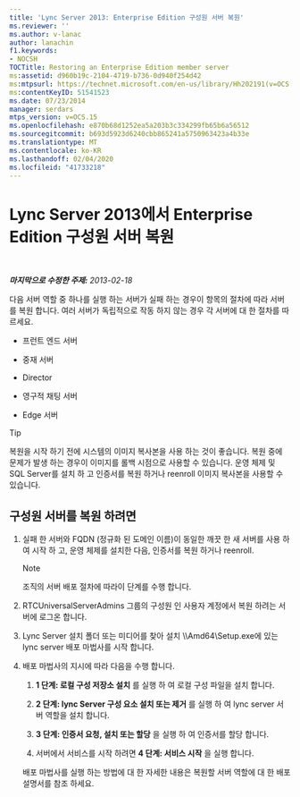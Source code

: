 ```yaml
---
title: 'Lync Server 2013: Enterprise Edition 구성원 서버 복원'
ms.reviewer: ''
ms.author: v-lanac
author: lanachin
f1.keywords:
- NOCSH
TOCTitle: Restoring an Enterprise Edition member server
ms:assetid: d960b19c-2104-4719-b736-0d940f254d42
ms:mtpsurl: https://technet.microsoft.com/en-us/library/Hh202191(v=OCS.15)
ms:contentKeyID: 51541523
ms.date: 07/23/2014
manager: serdars
mtps_version: v=OCS.15
ms.openlocfilehash: e870b68d1252ea5a203b3c334299fb65b6a56512
ms.sourcegitcommit: b693d5923d6240cbb865241a5750963423a4b33e
ms.translationtype: MT
ms.contentlocale: ko-KR
ms.lasthandoff: 02/04/2020
ms.locfileid: "41733218"
---
```

<div data-xmlns="http://www.w3.org/1999/xhtml">

<div class="topic" data-xmlns="http://www.w3.org/1999/xhtml" data-msxsl="urn:schemas-microsoft-com:xslt" data-cs="http://msdn.microsoft.com/en-us/">

<div data-asp="http://msdn2.microsoft.com/asp">

# <a name="restoring-an-enterprise-edition-member-server-in-lync-server-2013"></a>Lync Server 2013에서 Enterprise Edition 구성원 서버 복원

</div>

<div id="mainSection">

<div id="mainBody">

<span> </span>

_**마지막으로 수정한 주제:** 2013-02-18_

다음 서버 역할 중 하나를 실행 하는 서버가 실패 하는 경우이 항목의 절차에 따라 서버를 복원 합니다. 여러 서버가 독립적으로 작동 하지 않는 경우 각 서버에 대 한 절차를 따르세요.

  - 프런트 엔드 서버

  - 중재 서버

  - Director

  - 영구적 채팅 서버

  - Edge 서버

<div>


> [!TIP]  
> 복원을 시작 하기 전에 시스템의 이미지 복사본을 사용 하는 것이 좋습니다. 복원 중에 문제가 발생 하는 경우이 이미지를 롤백 시점으로 사용할 수 있습니다. 운영 체제 및 SQL Server를 설치 하 고 인증서를 복원 하거나 reenroll 이미지 복사본을 사용할 수 있습니다.



</div>

<div>

## <a name="to-restore-a-member-server"></a>구성원 서버를 복원 하려면

1.  실패 한 서버와 FQDN (정규화 된 도메인 이름)이 동일한 깨끗 한 새 서버를 사용 하 여 시작 하 고, 운영 체제를 설치한 다음, 인증서를 복원 하거나 reenroll.
    
    <div>
    

    > [!NOTE]  
    > 조직의 서버 배포 절차에 따라이 단계를 수행 합니다.

    
    </div>

2.  RTCUniversalServerAdmins 그룹의 구성원 인 사용자 계정에서 복원 하려는 서버에 로그온 합니다.

3.  Lync Server 설치 폴더 또는 미디어를 찾아 설치 \\\\Amd64\\Setup.exe에 있는 lync server 배포 마법사를 시작 합니다.

4.  배포 마법사의 지시에 따라 다음을 수행 합니다.
    
    1.  **1 단계: 로컬 구성 저장소 설치** 를 실행 하 여 로컬 구성 파일을 설치 합니다.
    
    2.  **2 단계: lync Server 구성 요소 설치 또는 제거** 를 실행 하 여 lync server 서버 역할을 설치 합니다.
    
    3.  **3 단계: 인증서 요청, 설치 또는 할당** 을 실행 하 여 인증서를 할당 합니다.
    
    4.  서버에서 서비스를 시작 하려면 **4 단계: 서비스 시작** 을 실행 합니다.
    
    배포 마법사를 실행 하는 방법에 대 한 자세한 내용은 복원할 서버 역할에 대 한 배포 설명서를 참조 하세요.

</div>

</div>

<span> </span>

</div>

</div>

</div>

